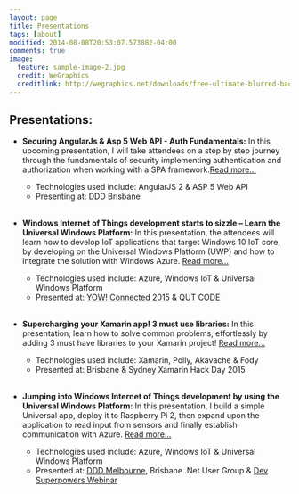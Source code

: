 ```yaml
---
layout: page
title: Presentations
tags: [about]
modified: 2014-08-08T20:53:07.573882-04:00
comments: true
image:
  feature: sample-image-2.jpg
  credit: WeGraphics
  creditlink: http://wegraphics.net/downloads/free-ultimate-blurred-background-pack/
---
```


## Presentations:

* **Securing AngularJs & Asp 5 Web API - Auth Fundamentals:** In this upcoming presentation, I will take attendees on a step by step journey through the fundamentals of security implementing authentication and authorization when working with a SPA framework.[Read more...](http://blog.chrisbriggsy.com/Securing-AngularJs-Asp-5-Web-API-Auth-Fundamentals/)
  * Technologies used include:  AngularJS 2 & ASP 5 Web API
  * Presenting at: DDD Brisbane <BR><BR>

* **Windows Internet of Things development starts to sizzle – Learn the Universal Windows Platform:** In this presentation, the attendees will learn how to develop IoT applications that target Windows 10 IoT core, by developing on the Universal Windows Platform (UWP) and how to integrate the solution with Windows Azure. [Read more...](http://blog.chrisbriggsy.com/Windows-Internet-of-Things-development-starts-to-sizzle/)
  * Technologies used include: Azure, Windows IoT & Universal Windows Platform
  * Presented at: [YOW! Connected 2015](http://blog.chrisbriggsy.com/YOW-Connected-2015/) & QUT CODE<BR><BR>
    
* **Supercharging your Xamarin app! 3 must use libraries:** In this presentation, learn how to solve common problems, effortlessly by adding 3 must have libraries to your Xamarin project!  [Read more...](http://blog.chrisbriggsy.com/Supercharging-your-Xamarin-app/)
  * Technologies used include: Xamarin, Polly, Akavache & Fody
  * Presented at: Brisbane & Sydney Xamarin Hack Day 2015 <BR><BR>

* **Jumping into Windows Internet of Things development by using the Universal Windows Platform:** In this presentation, I build a simple Universal app, deploy it to Raspberry Pi 2, then expand upon the application to read input from sensors and finally establish communication with Azure.  [Read more...](http://blog.chrisbriggsy.com/Dev-superpowers-Jumping-into-windows-internet-of-things/)
  * Technologies used include: Azure, Windows IoT & Universal Windows Platform
  * Presented at: [DDD Melbourne](http://blog.chrisbriggsy.com/DDDMelb-2015/), Brisbane .Net User Group & [Dev Superpowers Webinar](http://blog.chrisbriggsy.com/Dev-superpowers-Jumping-into-windows-internet-of-things/)<BR><BR>